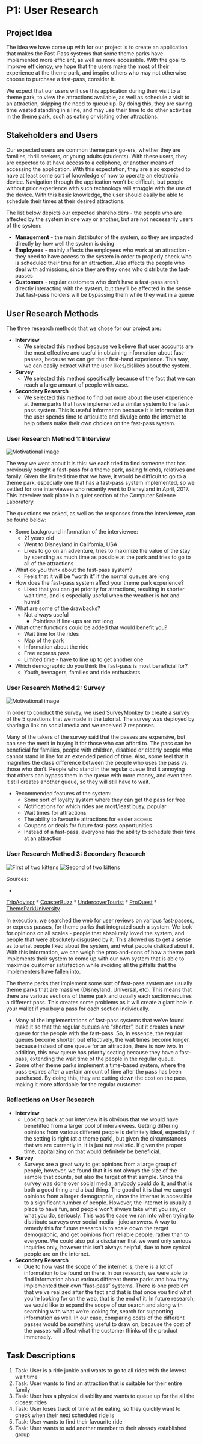 # P1: User Research

## Project Idea

The idea we have come up with for our project is to create an application that makes the Fast-Pass systems that some theme parks have implemented more efficient, as well as more accessible.  With the goal to improve efficiency, we hope that the users make the most of their experience at the theme park, and inspire others who may not otherwise choose to purchase a fast-pass, consider it.

We expect that our users will use this application during their visit to a theme park, to view the attractions available, as well as schedule a visit to an attraction, skipping the need to queue up.  By doing this, they are saving time wasted standing in a line, and may use their time to do other activities in the theme park, such as eating or visiting other attractions.


## Stakeholders and Users

Our expected users are common theme park go-ers, whether they are families, thrill seekers, or young adults (students).  With these users, they are expected to at have access to a cellphone, or another means of accessing the application.  With this expectation, they are also expected to have at least some sort of knowledge of how to operate an electronic device.  Navigation through the application won’t be difficult, but people without prior experience with such technology will struggle with the use of the device.  With this basic knowledge, the user should easily be able to schedule their times at their desired attractions.

The list below depicts our expected shareholders - the people who are affected by the system in one way or another, but are not necessarily users of the system:

* __Management__ - the main distributor of the system, so they are impacted directly by how well the system is doing
* __Employees__ - mainly affects the employees who work at an attraction - they need to have access to the system in order to properly check who is scheduled their time for an attraction.  Also affects the people who deal with admissions, since they are they ones who distribute the fast-passes
* __Customers__ - regular customers who don’t have a fast-pass aren’t directly interacting with the system, but they’ll be affected in the sense that fast-pass holders will be bypassing them while they wait in a queue

## User Research Methods

The three research methods that we chose for our project are:

* __Interview__
  * We selected this method because we believe that user accounts are the most effective and useful in obtaining information about fast-passes, because we can get their first-hand experience.  This way, we can easily extract what the user likes/dislikes about the system.
* __Survey__
  * We selected this method specifically because of the fact that we can reach a large amount of people with ease.
* __Secondary Research__
  * We selected this method to find out more about the user experience at theme parks that have implemented a similar system to the fast-pass system.  This is useful information because it is information that the user spends time to articulate and divulge onto the internet to help others make their own choices on the fast-pass system.

### User Research Method 1: Interview
![](http://lorempixel.com/1200/300/ "Motivational image")

The way we went about it is this: we each tried to find someone that has previously bought a fast-pass for a theme park, asking friends, relatives and family.  Given the limited time that we have, it would be difficult to go to a theme park, especially one that has a fast-pass system implemented, so we settled for one interviewee who recently went to Disneyland in April, 2017.  This interview took place in a quiet section of the Computer Science Laboratory.

The questions we asked, as well as the responses from the interviewee, can be found below:

* Some background information of the interviewee:
  * 21 years old
  * Went to Disneyland in California, USA
  * Likes to go on an adventure, tries to maximize the value of the stay by spending as much time as possible at the park and tries to go to all of the attractions
* What do you think about the fast-pass system?
  * Feels that it will be “worth it” if the normal queues are long
* How does the fast-pass system affect your theme park experience?
  * Liked that you can get priority for attractions, resulting in shorter wait time, and is especially useful when the weather is hot and humid
* What are some of the drawbacks?
  * Not always useful
    * Pointless if line-ups are not long
* What other functions could be added that would benefit you?
  * Wait time for the rides
  * Map of the park
  * Information about the ride
  * Free express pass
  * Limited time - have to line up to get another one
* Which demographic do you think the fast-pass is most beneficial for?
  * Youth, teenagers, families and ride enthusiasts


### User Research Method 2: Survey

![](http://lorempixel.com/1200/300/ "Motivational image")

In order to conduct the survey, we used SurveyMonkey to create a survey of the 5 questions that we made in the tutorial. The survey was deployed by sharing a link on social media and we received 7 responses.

Many of the takers of the survey said that the passes are expensive, but can see the merit in buying it for those who can afford to.  The pass can be beneficial for families, people with children, disabled or elderly people who cannot stand in line for an extended period of time.  Also, some feel that it magnifies the class difference between the people who uses the pass vs. those who don’t.  People who stand in the regular queue find it annoying that others can bypass them in the queue with more money, and even then it still creates another queue, so they will still have to wait.

* Recommended features of the system: 
  * Some sort of loyalty system where they can get the pass for free
  * Notifications for which rides are most/least busy, popular
  * Wait times for attractions
  * The ability to favourite attractions for easier access
  * Coupons or deals for future fast-pass opportunities
  * Instead of a fast-pass, everyone has the ability to schedule their time at an attraction


### User Research Method 3: Secondary Research

![](http://lorempixel.com/550/450 "First of two kittens")
![](http://lorempixel.com/550/450 "Second of two kittens")

Sources: 

* 
[TripAdvisor](https://www.tripadvisor.ca/ShowTopic-g34515-i19-k7345416-Universal_Express_Pass_Worth_it-Orlando_Florida.html "TripAdvisor")
* 
[CoasterBuzz](https://coasterbuzz.com/Forums/Topic/cedar-point---fast-lane-62815-review "CoasterBuzz")
* 
[UndercoverTourist](https://www.undercovertourist.com/blog/universal-express-pass/ "UndercoverTourist")
* 
[ProQuest](http://search.proquest.com.ezproxy.lib.ucalgary.ca/docview/1151089975?pq-origsite=summon "ProQuest")
* 
[ThemeParkUniversity](http://themeparkuniversity.com/disney/disneys-fastpass-plus-pros-cons/ "ThemeParkUniversity")

In execution, we searched the web for user reviews on various fast-passes, or express passes, for theme parks that integrated such a system.  We look for opinions on all scales - people that absolutely loved the system, and people that were absolutely disgusted by it.  This allowed us to get a sense as to what people liked about the system, and what people disliked about it.  With this information, we can weigh the pros-and-cons of how a theme park implements their system to come up with our own system that is able to maximize customer satisfaction while avoiding all the pitfalls that the implementers have fallen into.

The theme parks that implement some sort of fast-pass system are usually theme parks that are massive (Disneyland, Universal, etc).  This means that there are various sections of theme park and usually each section requires a different pass.  This creates some problems as it will create a giant hole in your wallet if you buy a pass for each section individually.

* Many of the implementations of fast-pass systems that we’ve found make it so that the regular queues are “shorter”, but it creates a new queue for the people with the fast-pass.  So, in essence, the regular queues become shorter, but effectively, the wait times become longer, because instead of one queue for an attraction, there is now two.  In addition, this new queue has priority seating because they have a fast-pass, extending the wait time of the people in the regular queue.
* Some other theme parks implement a time-based system, where the pass expires after a certain amount of time after the pass has been purchased.  By doing this, they are cutting down the cost on the pass, making it more affordable for the regular customer.

### Reflections on User Research

* __Interview__
  * Looking back at our interview it is obvious that we would have benefitted from a larger pool of interviewees.  Getting differing opinions from various different people is definitely ideal, especially if the setting is right (at a theme park), but given the circumstances that we are currently in, it is just not realistic.  If given the proper time, capitalizing on that would definitely be beneficial.
* __Survey__
  * Surveys are a great way to get opinions from a large group of people, however, we found that it is not always the size of the sample that counts, but also the target of that sample.  Since the survey was done over social media, anybody could do it, and that is both a good thing and a bad thing.  The good of it is that we can get opinions from a larger demographic, since the internet is accessible to a significant number of people.  However, the internet is usually a place to have fun, and people won’t always take what you say, or what you do, seriously.  This was the case we ran into when trying to distribute surveys over social media - joke answers.  A way to remedy this for future research is to scale down the target demographic, and get opinions from reliable people, rather than to everyone.  We could also put a disclaimer that we want only serious inquiries only, however this isn’t always helpful, due to how cynical people are on the internet.
* __Secondary Research__
  * Due to how vast the scope of the internet is, there is a lot of information to be found on there.  In our research, we were able to find information about various different theme parks and how they implemented their own “fast-pass” systems.  There is one problem that we’ve realized after the fact and that is that once you find what you’re looking for on the web, that is the end of it.  In future research, we would like to expand the scope of our search and along with searching with what we’re looking for, search for supporting information as well.  In our case, comparing costs of the different passes would be something useful to draw on, because the cost of the passes will affect what the customer thinks of the product immensely.

## Task Descriptions

1. Task: User is a ride junkie and wants to go to all rides with the lowest wait time
2. Task: User wants to find an attraction that is suitable for their entire family
3. Task: User has a physical disability and wants to queue up for the all the closest rides
4. Task: User loses track of time while eating, so they quickly want to check when their next scheduled ride is
5. Task: User wants to find their favourite ride
6. Task: User wants to add another member to their already established group

<!-- 
## Resources
More insight into how to conduct certain methods
http://www.interaction-design.org/encyclopedia/
Sharp, H., Rogers, Y., and Preece, J. Interaction Design. (2002).
Moggridge, B. (2007) Designing Interactions. Cambridge, MA: The M.I.T. Press
http://designresearchtechniques.com/ - Even more research methods!
Task-centered Design Reading
Working through Task-Centered System Design. Greenberg, S. (2003) in Diaper, D. and Stanton, N. (Eds) The Handbook of Task Analysis for Human-Computer Interaction. Lawrence Erlbaum Associates.
-->
